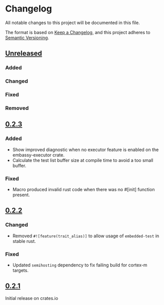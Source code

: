 # Changelog

All notable changes to this project will be documented in this file.

The format is based on [Keep a Changelog](https://keepachangelog.com/en/1.0.0/),
and this project adheres to [Semantic Versioning](https://semver.org/spec/v2.0.0.html).
## [Unreleased]
### Added

### Changed

### Fixed

### Removed

## [0.2.3]
### Added
- Show improved diagnostic when no executor feature is enabled on the embassy-executor crate.
- Calculate the test list buffer size at compile time to avoid a too small buffer.

### Fixed
- Macro produced invalid rust code when there was no #[init] function present.

## [0.2.2]
### Changed
- Removed `#![feature(trait_alias)]` to allow usage of `embedded-test` in stable rust.

### Fixed
- Updated `semihosting` dependency to fix failing build for cortex-m targets.

## [0.2.1]
Initial release on crates.io

[unreleased]: https://github.com/probe-rs/embedded-test/compare/master...v0.2.3
[0.2.3]: https://github.com/probe-rs/embedded-test/compare/v0.2.2...v0.2.3
[0.2.2]: https://github.com/probe-rs/embedded-test/compare/v0.2.1...v0.2.2
[0.2.1]: https://github.com/probe-rs/embedded-test/releases/tag/v0.2.1
